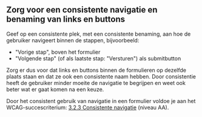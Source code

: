 ## Zorg voor een consistente navigatie en benaming van links en buttons

Geef op een consistente plek, met een consistente benaming, aan hoe de gebruiker navigeert binnen de stappen, bijvoorbeeld:

- "Vorige stap", boven het formulier
- "Volgende stap" (of als laatste stap: "Versturen") als submitbutton

Zorg er dus voor dat links en buttons binnen de formulieren op dezelfde plaats staan en dat ze ook een consistente naam hebben. Door consistentie heeft de gebruiker minder moeite de navigatie te begrijpen en weet ook beter wat er gaat komen na een keuze.

Door het consistent gebruik van navigatie in een formulier voldoe je aan het WCAG-succescriterium: [3.2.3 Consistente navigatie](https://www.w3.org/WAI/WCAG22/Understanding/consistent-navigation.html) (niveau AA).
